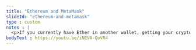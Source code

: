 ```yaml
--- 
title: "Ethereum and MetaMask"
slideId: "ethereum-and-metamask"
type : custom     
notes : |
  <p>If you currently have Ether in another wallet, getting your cryptocurrency into Metamask is as easy as conducting a simple transaction. Remember, Metamask functions as a cryptocurrency wallet. Upon downloading the extension for your first use, you are prompted to write down your seed phrase and are given a wallet address, just like other crypto wallets. Simply go to the wallet, select the buy cryptocurrency option, click on the “directly deposit ether” option, and put your Metamask wallet address in the receiving address field.  Once the transaction is mined and added to the blockchain, your funds will now be in your Metamask wallet. If anything happens to your computer or browser, simply use the provided seed phrase to restore your Metamask wallet.</p><p>Upon downloading Metamask, you’ll have two options: generate a new wallet and receive a new seed phrase, or restore an existing wallet using a seed phrase from a previous Metamask wallet. If you select the option to restore and enter in your seed phrase, your crypto will now be available in your Metamask wallet. Remember, your cryptocurrency exists on the blockchain. Your wallet manages your public and private keys in order to prove your ownership of that cryptocurrency.</p>
bodyText : https://youtu.be/iNEVA-QoVR4
---
```


